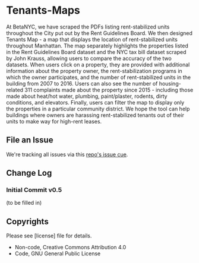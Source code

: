 # Tenants-Maps

At BetaNYC, we have scraped the PDFs listing rent-stabilized units throughout the City put out by the Rent Guidelines Board. We then designed Tenants Map - a map that displays the location of rent-stabilized units throughout Manhattan. The map separately highlights the properties listed in the Rent Guidelines Board dataset and the NYC tax bill dataset scraped by John Krauss, allowing users to compare the accuracy of the two datasets. When users click on a property, they are provided with additional information about the property owner, the rent-stabilization programs in which the owner participates, and the number of rent-stabilized units in the building from 2007 to 2016. Users can also see the number of housing-related 311 complaints made about the property since 2015 - including those made about heat/hot water, plumbing, paint/plaster, rodents, dirty conditions, and elevators. Finally, users can filter the map to display only the properties in a particular community district. We hope the tool can help buildings where owners are harassing rent-stabilized tenants out of their units to make way for high-rent leases. 

## File an Issue 
We're tracking all issues via this [repo's issue cue](https://github.com/BetaNYC/Tenants-Maps/issues).

## Change Log

### Initial Commit v0.5

(to be filled in)

## Copyrights 

Please see [license] file for details.
 * Non-code, Creative Commons Attribution 4.0
 * Code, GNU General Public License
